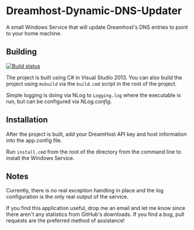 Dreamhost-Dynamic-DNS-Updater
=============================

A small Windows Service that will update Dreamhost's DNS entries to point to your home machine.

## Building ##

[![Build status](https://ci.appveyor.com/api/projects/status/rb58kg4hcaqlx3qq?svg=true)](https://ci.appveyor.com/project/mattgwagner/dreamhost-dynamic-dns-updater)

The project is built using C# in Visual Studio 2013. You can also build the project using `msbuild` via the `build.cmd` script in the root of the project.

Simple logging is doing via NLog to `Logging.log` where the executable is run, but can be configured via *NLog.config*.

## Installation ##

After the project is built, add your DreamHost API key and host information into the app.config file.

Run `install.cmd` from the root of the directory from the command line to install the Windows Service.

## Notes ##

Currently, there is no real exception handling in place and the log configuration is the only real output of the service.

If you find this application useful, drop me an email and let me know since there aren't any statistics from GitHub's downloads. If you find a bug, pull requests are the preferred method of assistance!
